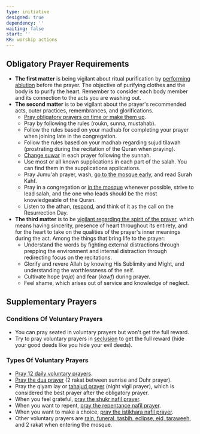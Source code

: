 ```yaml
---
type: initiative
designed: true
dependency: ''
waiting: false
start: ''
KR: worship actions
---
```


## Obligatory Prayer Requirements

* **The first matter** is being vigilant about ritual purification by [performing ablution](docs/sidebar1/Processes/Make%20ablution%20with%20both%20intentions.md) before the prayer. The objective of purifying clothes and the body is to purify the heart. Remember to consider each body member and its connection to the acts you are washing out.
* **The second matter** is to be vigilant about the prayer's recommended acts, outer practices, remembrances, and glorifications.
	* [Pray obligatory prayers on time or make them up](docs/sidebar1/Processes/Pray%20obligatory%20prayers%20on%20time%20or%20make%20them%20up.md).
	* Pray by following the rules (roukn, sunna, mustahab).
	* Follow the rules based on your madhab for completing your prayer when joining late in the congregation.
	* Follow the rules based on your madhab regarding sujud tilawah (prostrating during the recitation of the Quran when praying).
	* [Change suwar](docs/sidebar1/Processes/Make%20ablution%20with%20both%20intentions.md) in each prayer following the sunnah.
	* Use most or all known supplications in each part of the salah. You can find them in the supplications applications.
	* Pray Jumu'ah prayer, wash, [go to the mosque early](docs/sidebar1/Processes/Make%20preparation%20for%20friday%20prayer.md), and read Surah Kahf.
	* Pray in a congregation or [in the mosque](docs/sidebar1/Processes/Pray%20in%20the%20mosque.md) whenever possible, strive to lead salah, and the one who leads should be the most knowledgeable of the Quran.
	* Listen to the athan, [respond](docs/sidebar1/Processes/Respond%20to%20call%20of%20prayer.md), and think of it as the call on the Resurrection Day.
* **The third matter** is to be [vigilant regarding the spirit of the prayer](docs/sidebar1/Processes/Focus%20during%20prayer.md), which means having sincerity, presence of heart throughout its entirety, and for the heart to take on the qualities of the prayer's inner meanings during the act. Among the things that bring life to the prayer:
	* Understand the words by fighting external distractions through prepping the environment and internal distraction through redirecting focus on the recitations.
	* Glorify and revere Allah by knowing His Sublimity and Might, and understanding the worthlessness of the self.
	* Cultivate hope (_raja_) and fear (_kawf_) during prayer.
	* Feel shame, which arises out of service and knowledge of neglect.

## Supplementary Prayers

### Conditions Of Voluntary Prayers

* You can pray seated in voluntary prayers but won't get the full reward.
* Try to pray voluntary prayers in [seclusion](docs/sidebar1/Processes/Hide%20your%20good%20deeds.md) to get the full reward (hide your good deeds like you hide your evil deeds).

### Types Of Voluntary Prayers

* [Pray 12 daily voluntary prayers](docs/sidebar1/Processes/Pray%2012%20daily%20nawafil%20prayers.md).
* [Pray the dua prayer](docs/sidebar1/Processes/Pray%20the%20dua%20prayer.md) (2 rakat between sunrise and Duhr prayer).
* Pray the qiyam lay or [tahajud prayer](docs/sidebar1/Processes/Pray%20tahajud%20prayer.md) (night vigil prayer), which is considered the best prayer after the obligatory prayer.
* When you feel grateful, [pray the shukr nafil prayer](docs/sidebar1/Processes/Pray%20chukr%20nafil%20prayer.md).
* When you want to repent, [pray the repentance nafil prayer](docs/sidebar1/Processes/Regret%20and%20prevent%20after%20committing%20a%20sin.md).
* When you want to make a choice, [pray the istikhara nafil prayer](docs/sidebar1/Processes/Make%20istikhara%20when%20choosing.md).
* Other voluntary prayers are [rain, funeral, tasbih, eclipse, eid, taraweeh](docs/sidebar1/Processes/Pray%20additional%20voluntary%20prayers.md), and 2 rakat when entering the mosque.
